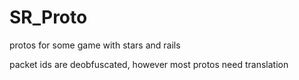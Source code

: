 # SR_Proto
protos for some game with stars and rails

packet ids are deobfuscated, however most protos need translation
